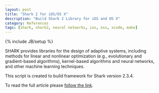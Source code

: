 ```yaml
---
layout: post
title: "Shark 2 for iOS/OS X"
description: "Build Shark 2 Library for iOS and OS X"
category: References
tags: [shark, shark2, neural networks, ios, osx, xcode, make]
---
```

{% include JB/setup %}

SHARK provides libraries for the design of adaptive systems, including methods for linear and nonlinear optimization (e.g., evolutionary and gradient-based algorithms), kernel-based algorithms and neural networks, and other machine learning techniques.

This script is created to build framework for Shark version 2.3.4.

<!--more-->

To read the full article please [follow the link](http://mgrebenets.github.io/shark2-iosx/).
